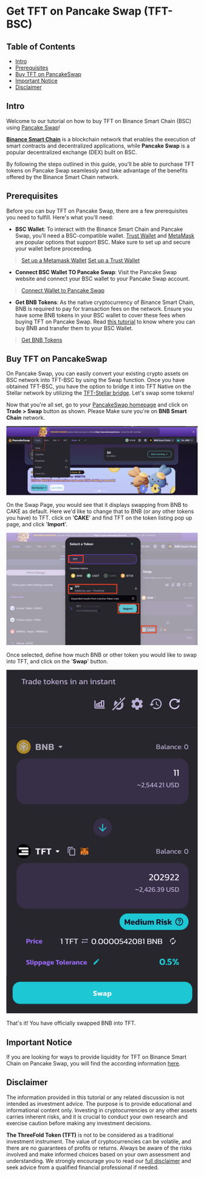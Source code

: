 <h1>Get TFT on Pancake Swap (TFT-BSC)</h1>

<h2>Table of Contents</h2>

- [Intro](#intro)
- [Prerequisites](#prerequisites)
- [Buy TFT on PancakeSwap](#buy-tft-on-pancakeswap)
- [Important Notice](#important-notice)
- [Disclaimer](#disclaimer)

## Intro

Welcome to our tutorial on how to buy TFT on Binance Smart Chain (BSC) using [Pancake Swap](https://pancakeswap.finance/)! 

[**Binance Smart Chain**](https://coinmarketcap.com/alexandria/article/what-is-binance-smart-chain) is a blockchain network that enables the execution of smart contracts and decentralized applications, while **Pancake Swap** is a popular decentralized exchange (DEX) built on BSC. 

By following the steps outlined in this guide, you'll be able to purchase TFT tokens on Pancake Swap seamlessly and take advantage of the benefits offered by the Binance Smart Chain network.

## Prerequisites

Before you can buy TFT on Pancake Swap, there are a few prerequisites you need to fulfill. Here's what you'll need:

- **BSC Wallet**: To interact with the Binance Smart Chain and Pancake Swap, you'll need a BSC-compatible wallet. [Trust Wallet](https://trustwallet.com/) and [MetaMask](https://metamask.io/) are popular options that support BSC. Make sure to set up and secure your wallet before proceeding.

> [Set up a Metamask Wallet](../storetft/metamask.md)
> [Set up a Trust Wallet](../storetft/trustwallet.md)

- **Connect BSC Wallet TO Pancake Swap**: Visit the Pancake Swap website and connect your BSC wallet to your Pancake Swap account.

> [Connect Wallet to Pancake Swap](https://docs.pancakeswap.finance/readme/get-started/connection-guide)

- **Get BNB Tokens**: As the native cryptocurrency of Binance Smart Chain, BNB is required to pay for transaction fees on the network. Ensure you have some BNB tokens in your BSC wallet to cover these fees when buying TFT on Pancake Swap. Read [this tutorial](https://fortunly.com/articles/how-to-buy-bnb/) to know where you can buy BNB and transfer them to your BSC Wallet.

> [Get BNB Tokens](https://docs.pancakeswap.finance/readme/get-started/bep20-guide)

##  Buy TFT on PancakeSwap

On Pancake Swap, you can easily convert your existing crypto assets on BSC network into TFT-BSC by using the Swap function. Once you have obtained TFT-BSC, you have the option to bridge it into TFT Native on the Stellar network by utilizing the [TFT-Stellar bridge](/src/farmers/threefold_token/buy_sell_tft/tfchain_stellar_bridge.md). Let's swap some tokens!

Now that you're all set, go to your [PancakeSwap homepage](https://pancakeswap.finance/) and click on **Trade > Swap** button as shown. Please Make sure you're on **BNB Smart Chain** network.

![](img/pancake_home.png)

On the Swap Page, you would see that it displays swapping from BNB to CAKE as default. Here we'd like to change that to BNB (or any other tokens you have) to TFT. click on '**CAKE**' and find TFT on the token listing pop up page, and click '**Import**'.

![](img/pancake_tft.png)

Once selected, define how much BNB or other token you would like to swap into TFT, and click on the '**Swap**' button.

![](img/pancake_swap.png)

That's it! You have officially swapped BNB into TFT. 

## Important Notice

If you are looking for ways to provide liquidity for TFT on Binance Smart Chain on Pancake Swap, you will find the according information [here](../liquidity/liquidity_pancake.md).

## Disclaimer

The information provided in this tutorial or any related discussion is not intended as investment advice. The purpose is to provide educational and informational content only. Investing in cryptocurrencies or any other assets carries inherent risks, and it is crucial to conduct your own research and exercise caution before making any investment decisions. 

**The ThreeFold Token (TFT)** is not to be considered as a traditional investment instrument. The value of cryptocurrencies can be volatile, and there are no guarantees of profits or returns. Always be aware of the risks involved and make informed choices based on your own assessment and understanding. We strongly encourage you to read our [full disclaimer](https://library.threefold.me/info/legal/#/legal__disclaimer) and seek advice from a qualified financial professional if needed.